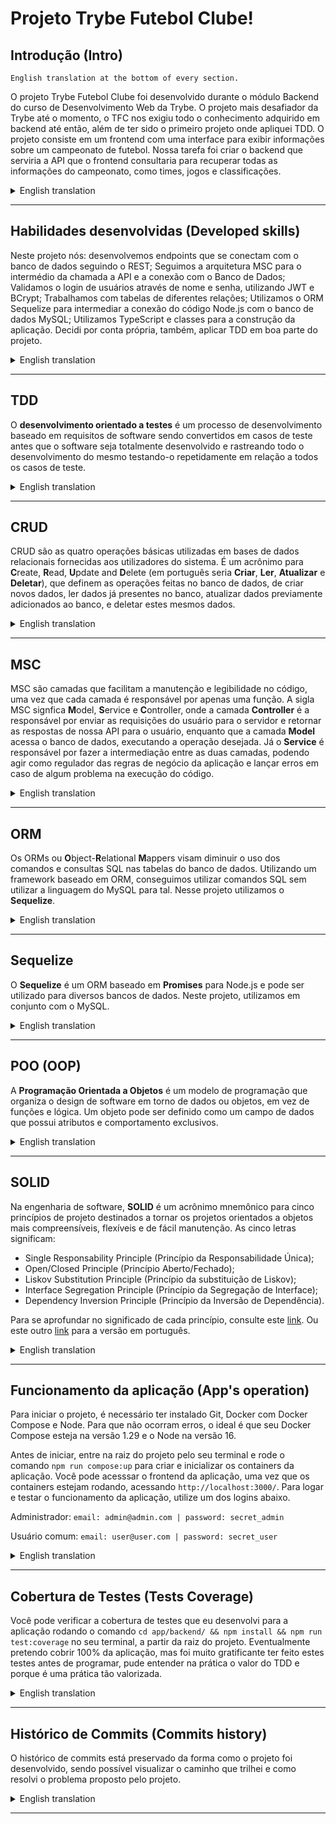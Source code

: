 
# Projeto <b>Trybe Futebol Clube</b>!

## Introdução (Intro)

`English translation at the bottom of every section.`

O projeto Trybe Futebol Clube foi desenvolvido durante o módulo Backend do curso de Desenvolvimento Web da Trybe. O projeto mais desafiador da Trybe até o momento, o TFC nos exigiu todo o conhecimento adquirido em backend até então, além de ter sido o primeiro projeto onde apliquei TDD. O projeto consiste em um frontend com uma interface para exibir informações sobre um campeonato de futebol. Nossa tarefa foi criar o backend que serviria a API que o frontend consultaria para recuperar todas as informações do campeonato, como times, jogos e classificações.

<details>
 <summary>English translation</summary>
The Blogs API project was developed during the Backend module on Trybe's Web Development course. Trybe's most challenging project to date, the TFC required all the backend knowledge acquired so far, besides being the first project where I applied TDD. The project consists of a frontend with an interface to display information about a football championship. Our task was to create the backend that would serve the API which the frontend would use to retrieve all the championship information, such as teams, games and leaderboards.
</details>

---

## Habilidades desenvolvidas (Developed skills)

Neste projeto nós: desenvolvemos endpoints que se conectam com o banco de dados seguindo o REST; Seguimos a arquitetura MSC para o intermédio da chamada a API e a conexão com o Banco de Dados; Validamos o login de usuários através de nome e senha, utilizando JWT e BCrypt; Trabalhamos com tabelas de diferentes relações; Utilizamos o ORM Sequelize para intermediar a conexão do código Node.js com o banco de dados MySQL; Utilizamos TypeScript e classes para a construção da aplicação. Decidi por conta própria, também, aplicar TDD em boa parte do projeto.

<details>
 <summary>English translation</summary>
In this project we: developed endpoints that connect themselves with the database following the REST architecture; Followed the MSC architecture to intermediate the API call and the DB connection; Validated user login through username and password, making use of JWT; Worked with different relations on the relational database; Used Sequelize ORM to intermediate the Node.js and MySQL connection; Used TypeScript and classes to build the application. I've also decided, by my own, to apply TDD in a good part of the project.
</details>

---

## TDD

O **desenvolvimento orientado a testes** é um processo de desenvolvimento baseado em requisitos de software sendo convertidos em casos de teste antes que o software seja totalmente desenvolvido e rastreando todo o desenvolvimento do mesmo testando-o repetidamente em relação a todos os casos de teste.

<details>
 <summary>English translation</summary>
Test-driven development is a software development process relying on software requirements being converted to test cases before software is fully developed, and tracking all software development by repeatedly testing the software against all test cases.
</details>

---

## CRUD

CRUD são as quatro operações básicas utilizadas em bases de dados relacionais fornecidas aos utilizadores do sistema. É um acrônimo para **C**reate, **R**ead, **U**pdate and **D**elete (em português seria **Criar**, **Ler**, **Atualizar** e **Deletar**), que definem as operações feitas no banco de dados, de criar novos dados, ler dados já presentes no banco, atualizar dados previamente adicionados ao banco, e deletar estes mesmos dados.

<details>
 <summary>English translation</summary>
CRUD are the four basic operations used on relational databases provided to the system users. CRUD stands for Create, Read, Update and Delete, which define the operations of creating new data, reading data already registered on the DB, updating data also already registered and deleting that same data.
</details>

---

## MSC

MSC são camadas que facilitam a manutenção e legibilidade no código, uma vez que cada camada é responsável por apenas uma função. A sigla MSC signfica **M**odel, **S**ervice e **C**ontroller, onde a camada **Controller** é a responsável por enviar as requisições do usuário para o servidor e retornar as respostas de nossa API para o usuário, enquanto que a camada **Model** acessa o banco de dados, executando a operação desejada. Já o **Service** é responsável por fazer a intermediação entre as duas camadas, podendo agir como regulador das regras de negócio da aplicação e lançar erros em caso de algum problema na execução do código.

<details>
 <summary>English translation</summary>
MSC are the layers that eases the maintenance and legibility of the code, once each layer is responsable for a single function. MSC stands for Model, Service and Controller, where each Controller layer is responsible for sending the requests from the user to the server, and the responses from our API to the user, while the Model layer acesses the database, executing the wanted operation. The Service layer, on the other hand,  is responsible for intermediate both the previous layers, acting as a regulator of the business rules on our app, throwing errors, etc.
</details>

---

## ORM

Os ORMs ou **O**bject-**R**elational **M**appers visam diminuir o uso dos comandos e consultas SQL nas tabelas do banco de dados. Utilizando um framework baseado em ORM, conseguimos utilizar comandos SQL sem utilizar a linguagem do MySQL para tal. Nesse projeto utilizamos o **Sequelize**.

<details>
 <summary>English translation</summary>
The ORMs or Object-Relational Mappers aims to lower the use of SQL querys on consulting the database. Making use of a framework based on ORM, we can use SQL commands without the MySQL language. In this project we used Sequelize.
</details>

---

## Sequelize

O **Sequelize** é um ORM baseado em **Promises** para Node.js e pode ser utilizado para diversos bancos de dados. Neste projeto, utilizamos em conjunto com o MySQL.

<details>
 <summary>English translation</summary>
Sequelize is an ORM based on Promises for Node.js and can be used for several database technologies. In this project, we used it with MySQL.
</details>

---

## POO (OOP)

A **Programação Orientada a Objetos** é um modelo de programação que organiza o design de software em torno de dados ou objetos, em vez de funções e lógica. Um objeto pode ser definido como um campo de dados que possui atributos e comportamento exclusivos.

<details>
 <summary>English translation</summary>
 Object-oriented Programming is a computer programming model that organizes software design around data, or objects, rather than functions and logic. An object can be defined as a data field that has unique attributes and behavior.
</details>

---

## SOLID

Na engenharia de software, **SOLID** é um acrônimo mnemônico para cinco princípios de projeto destinados a tornar os projetos orientados a objetos mais compreensíveis, flexíveis e de fácil manutenção. As cinco letras significam:

-   Single Responsability Principle (Princípio da Responsabilidade Única);
-   Open/Closed Principle (Princípio Aberto/Fechado);
-   Liskov Substitution Principle (Princípio da substituição de Liskov);
-   Interface Segregation Principle (Princípio da Segregação de Interface);
-   Dependency Inversion Principle (Princípio da Inversão de Dependência).

Para se aprofundar no significado de cada princípio, consulte este <a href="https://en.wikipedia.org/wiki/SOLID" target="_blank">link</a>. Ou este outro <a href="https://pt.wikipedia.org/wiki/SOLID" target="_blank">link</a> para a versão em português.

<details>
 <summary>English translation</summary>
 In software engineering, SOLID is a mnemonic acronym for five design principles intended to make object-oriented designs more understandable, flexible, and maintainable. The meaning of each letter is listed right above. For more information on their meaning, visit the link immediately bellow the list.
</details>

---

## Funcionamento da aplicação (App's operation)

Para iniciar o projeto, é necessário ter instalado Git, Docker com Docker Compose e Node. Para que não ocorram erros, o ideal é que seu Docker Compose esteja na versão 1.29 e o Node na versão 16.

Antes de iniciar, entre na raiz do projeto pelo seu terminal e rode o comando `npm run compose:up` para criar e inicializar os containers da aplicação. Você pode acesssar o frontend da aplicação, uma vez que os containers estejam rodando, acessando `http://localhost:3000/`. Para logar e testar o funcionamento da aplicação, utilize um dos logins abaixo.

Administrador: `email: admin@admin.com | password: secret_admin`

Usuário comum: `email: user@user.com | password: secret_user`

<details>
 <summary>English translation</summary>
To start the project, you must have installed Git, Docker with Docker Compose and Node. So that errors do not occur, the ideal is that your Docker Compose is at version 1.29 and Node at version 16.

Before starting, enter the project root from your terminal and run the command `npm run compose:up` to create and initialize the application containers. You can access the application frontend, once the containers are running, by going to `http://localhost:3000/`. To log in and test the operation of the application, use one of the logins above.
</details>

---

## Cobertura de Testes (Tests Coverage)

Você pode verificar a cobertura de testes que eu desenvolvi para a aplicação rodando o comando `cd app/backend/ && npm install && npm run test:coverage` no seu terminal, a partir da raiz do projeto. Eventualmente pretendo cobrir 100% da aplicação, mas foi muito gratificante ter feito estes testes antes de programar, pude entender na prática o valor do TDD e porque é uma prática tão valorizada.

<details>
 <summary>English translation</summary>
You can check the test coverage I developed for the application by running the command `cd app/backend/ && npm install && npm run test:coverage` in your terminal, from the project root directory. Eventually I intend to cover 100% of the application, but it was very interesting and pleasing to do these tests before programming, I could understand the value of TDD and why it is such a valued practice by really doing it.
</details>

---

## Histórico de Commits (Commits history)

O histórico de commits está preservado da forma como o projeto foi desenvolvido, sendo possível visualizar o caminho que trilhei e como resolvi o problema proposto pelo projeto.

<details>
 <summary>English translation</summary>
The commit history is preserved the way the project was firstly developed, providing a way to visualize the path I chose to take and how I solved the problem given by the project.
</details>

---
